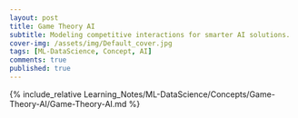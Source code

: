 ```yaml
---
layout: post
title: Game Theory AI
subtitle: Modeling competitive interactions for smarter AI solutions.
cover-img: /assets/img/Default_cover.jpg
tags: [ML-DataScience, Concept, AI]
comments: true
published: true
---
```


{% include_relative Learning_Notes/ML-DataScience/Concepts/Game-Theory-AI/Game-Theory-AI.md %}
